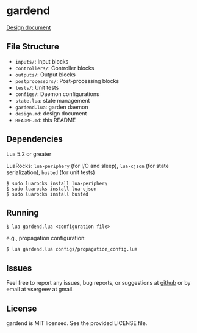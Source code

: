 # gardend

[Design document](design.md)

## File Structure

* `inputs/`: Input blocks
* `controllers/`: Controller blocks
* `outputs/`: Output blocks
* `postprocessors/`: Post-processing blocks
* `tests/`: Unit tests
* `configs/`: Daemon configurations
* `state.lua`: state management
* `gardend.lua`: garden daemon
* `design.md`: design document
* `README.md`: this README

## Dependencies

Lua 5.2 or greater

LuaRocks: `lua-periphery` (for I/O and sleep), `lua-cjson` (for state serialization), `busted` (for unit tests)

```
$ sudo luarocks install lua-periphery
$ sudo luarocks install lua-cjson
$ sudo luarocks install busted
```

## Running

```
$ lua gardend.lua <configuration file>
```

e.g., propagation configuration:

```
$ lua gardend.lua configs/propagation_config.lua
```

## Issues

Feel free to report any issues, bug reports, or suggestions at [github](https://github.com/vsergeev/gardend/issues) or by email at vsergeev at gmail.

## License

gardend is MIT licensed. See the provided LICENSE file.

